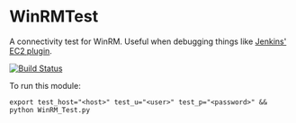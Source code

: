 # WinRMTest
A connectivity test for WinRM.  Useful when debugging things like [Jenkins' EC2 plugin](https://github.com/jenkinsci/ec2-plugin).

[![Build Status](https://travis-ci.org/b-long/WinRMTest.svg)](https://travis-ci.org/b-long/WinRMTest)

To run this module:
```
export test_host="<host>" test_u="<user>" test_p="<password>" && python WinRM_Test.py
```
